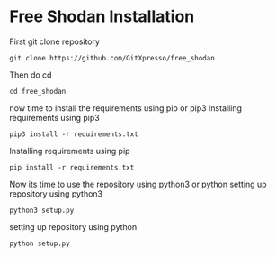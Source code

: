 # Free Shodan Installation
First git clone repository
```
git clone https://github.com/GitXpresso/free_shodan
```
Then do cd
```
cd free_shodan
```
now time to install the requirements using pip or pip3
Installing requirements using pip3
```
pip3 install -r requirements.txt
```
Installing requirements using pip
```
pip install -r requirements.txt
```
Now its time to use the repository using python3 or python
setting up repository using python3
```
python3 setup.py
```
setting up repository using python
```
python setup.py
```
